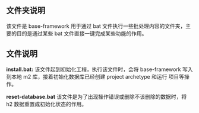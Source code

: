 ## 文件夹说明

该文件是 base-framework 用于通过 bat 文件执行一些批处理内容的文件夹，主要的目的是通过某些 bat 文件直接一键完成某些功能的作用。

## 文件说明

**install.bat:** 该文件起到初始化工程，执行该文件时，会将 base-framework 写入到本地 m2 库，接着初始化数据库已经创建 project archetype 和运行 项目等操作。

**reset-database.bat** 该文件是为了出现操作错误或删除不该删除的数据时，将 h2 数据重置成初始化状态的作用。